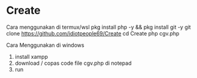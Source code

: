 # Create

Cara menggunakan di termux/wsl
pkg install php -y && pkg install git -y
git clone https://github.com/idiotpeople69/Create
cd Create
php cgv.php

Cara Menggunakan di windows
1. install xampp
2. download / copas code file cgv.php di notepad
3. run
